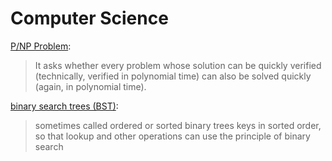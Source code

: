 # Computer Science

[P/NP Problem](https://en.wikipedia.org/wiki/P_versus_NP_problem#NP-completeness):
> It asks whether every problem whose solution can be quickly verified (technically, verified in polynomial time) can also be solved quickly (again, in polynomial time).

[binary search trees (BST)](https://en.wikipedia.org/wiki/Binary_search_tree):
> sometimes called ordered or sorted binary trees
> keys in sorted order, so that lookup and other operations can use the principle of binary search
